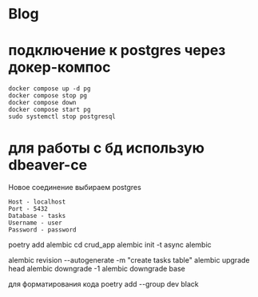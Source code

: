 # Blog

# подключение к postgres через докер-компос

```
docker compose up -d pg
docker compose stop pg
docker compose down
docker compose start pg
sudo systemctl stop postgresql
```

# для работы с бд использую dbeaver-ce

Новое соединение выбираем postgres

```
Host - localhost
Port - 5432
Database - tasks
Username - user
Password - password
```


poetry add alembic
cd crud_app
alembic init -t async alembic

alembic revision --autogenerate -m "create tasks table"
alembic upgrade head
alembic downgrade -1
alembic downgrade base

для форматирования кода
poetry add --group dev black
